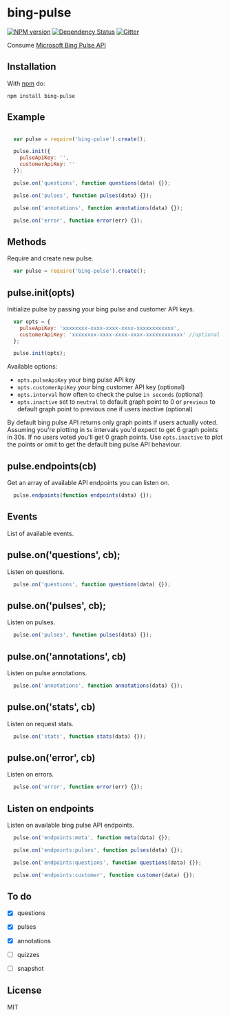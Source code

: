 bing-pulse
=========

[![NPM version](https://badge.fury.io/js/bing-pulse.png)](http://badge.fury.io/js/bing-pulse)
[![Dependency Status](https://gemnasium.com/przemyslawpluta/bing-pulse.png)](https://gemnasium.com/przemyslawpluta/bing-pulse)
[![Gitter](https://badges.gitter.im/Join%20Chat.svg)](https://gitter.im/przemyslawpluta/bing-pulse?utm_source=badge&utm_medium=badge&utm_campaign=pr-badge)

Consume [Microsoft Bing Pulse API](https://www.bingpulse.com/)

## Installation

With [npm](https://www.npmjs.com/) do:

```
npm install bing-pulse
```

## Example

``` js

  var pulse = require('bing-pulse').create();

  pulse.init({
    pulseApiKey: '',
    customerApiKey: ''
  });

  pulse.on('questions', function questions(data) {});

  pulse.on('pulses', function pulses(data) {});

  pulse.on('annotations', function annotations(data) {});

  pulse.on('error', function error(err) {});

```

## Methods

Require and create new pulse.

``` js
  var pulse = require('bing-pulse').create();
```

## pulse.init(opts)
Initialize pulse by passing your bing pulse and customer API keys.

``` js
  var opts = {
    pulseApiKey: 'xxxxxxxx-xxxx-xxxx-xxxx-xxxxxxxxxxxx',
    customerApiKey: 'xxxxxxxx-xxxx-xxxx-xxxx-xxxxxxxxxxxx' //optional
  };

  pulse.init(opts);
```

Available options:

- `opts.pulseApiKey` your bing pulse API key
- `opts.customerApiKey` your bing customer API key (optional)
- `opts.interval` how often to check the pulse `in seconds` (optional)
- `opts.inactive` set to `neutral` to default graph point to 0 or `previous` to default graph point to previous one if users inactive (optional)

By default bing pulse API returns only graph points if users actually voted. Assuming you're plotting in `5s` intervals you'd expect to get 6 graph points in 30s. If no users voted you'll get 0 graph points. Use `opts.inactive` to plot the points or omit to get the default bing pulse API behaviour.

## pulse.endpoints(cb)
Get an array of available API endpoints you can listen on.

``` js
  pulse.endpoints(function endpoints(data) {});
```

## Events

List of available events.

## pulse.on('questions', cb);
Listen on questions.

``` js
  pulse.on('questions', function questions(data) {});
```

## pulse.on('pulses', cb);
Listen on pulses.

``` js
  pulse.on('pulses', function pulses(data) {});
```

## pulse.on('annotations', cb)
Listen on pulse annotations.

``` js
  pulse.on('annotations', function annotations(data) {});
```

## pulse.on('stats', cb)
Listen on request stats.

``` js
  pulse.on('stats', function stats(data) {});
```

## pulse.on('error', cb)
Listen on errors.

``` js
  pulse.on('error', function error(err) {});
```

## Listen on endpoints
Listen on available bing pulse API endpoints.

``` js
  pulse.on('endpoints:meta', function meta(data) {});

  pulse.on('endpoints:pulses', function pulses(data) {});

  pulse.on('endpoints:questions', function questions(data) {});

  pulse.on('endpoints:customer', function customer(data) {});
```

## To do
- [x] questions
- [x] pulses
- [x] annotations
- [ ] quizzes
- [ ] snapshot


## License
MIT
